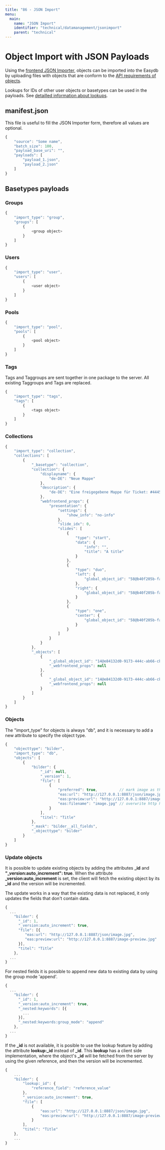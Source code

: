 ```yaml
---
title: "86 - JSON Import"
menu:
  main:
    name: "JSON Import"
    identifier: "technical/datamanagement/jsonimport"
    parent: "technical"
---
```

# Object Import with JSON Payloads

Using the [frontend JSON Importer](../../../webfrontend/datamanagement/lists/jsonimport), objects can be imported into the Easydb by uploading files with objects that are conform to the [API requirements of objects](../../types/object).

Lookups for IDs of other user objects or basetypes can be used in the payloads. See [detailled information about lookups](/en/technical/datamanagement/lookups/).

## manifest.json

This file is useful to fill the JSON Importer form, therefore all values are optional.

```javascript
{
    "source": "Some name",
    "batch_size": 100,
    "payload_base_uri": "",
    "payloads": [
        "payload_1.json",
        "payload_2.json"
    ]
}
```

## Basetypes payloads

### Groups

```javascript
{
    "import_type": "group",
    "groups": [
        {
            <group object>
        }
    ]
}
```

### Users

```javascript
{
    "import_type": "user",
    "users": [
        {
            <user object>
        }
    ]
}
```

### Pools

```javascript
{
    "import_type": "pool",
    "pools": [
        {
            <pool object>
        }
    ]
}
```

### Tags

Tags and Taggroups are sent together in one package to the server. All existing Taggroups and Tags are replaced.

```javascript
{
    "import_type": "tags",
    "tags": [
        {
            <tags object>
        }
    ]
}
```

### Collections

```javascript
{
    "import_type": "collection",
    "collections": [
        {
            "_basetype": "collection",
            "collection": {
                "displayname": {
                    "de-DE": "Neue Mappe"
                },
                "description": {
                    "de-DE": "Eine freigegebene Mappe für Ticket: #44450"
                },
                "webfrontend_props": {
                    "presentation": {
                        "settings": {
                            "show_info": "no-info"
                        },
                        "slide_idx": 0,
                        "slides": [
                            {
                                "type": "start",
                                "data": {
                                    "info": "",
                                    "title": "A title"
                                }
                            },
                            {
                                "type": "duo",
                                "left": {
                                    "global_object_id": "58@b40f205b-fa95-48cc-b9f2-dfad8fcaa641"
                                },
                                "right": {
                                    "global_object_id": "58@b40f205b-fa95-48cc-b9f2-dfad8fcaa641"
                                }
                            },
                            {
                                "type": "one",
                                "center": {
                                    "global_object_id": "58@b40f205b-fa95-48cc-b9f2-dfad8fcaa641"
                                }
                            }
                        ]
                    }
                }
            },
            "_objects": [
                {
                    "_global_object_id": "14@e84132d0-9173-444c-ab66-cbd7cce0baf4",
                    "_webfrontend_props": null
                },
                {
                    "_global_object_id": "14@e84132d0-9173-444c-ab66-cbd7cce0baf4",
                    "_webfrontend_props": null
                }
            ]
        }
    ]
}
```

### Objects

The "import_type" for objects is always "db", and it is necessary to add a new attribute to specify the object type.

```javascript
{
    "objecttype": "bilder",
    "import_type": "db",
    "objects": [
        {
            "bilder": {
                "_id": null,
                "_version": 1,
                "file": [
                    {
                        "preferred": true,          // mark image as the preview version
                        "eas:url": "http://127.0.0.1:8887/json/image.jpg",
                        "eas:preview:url": "http://127.0.0.1:8887/image-preview.jpg",
                        "eas:filename": "image.jpg" // overwrite http header
                    }
                ],
                "titel": "Title"
            },
            "_mask": "bilder__all_fields",
            "_objecttype": "bilder"
        }
    ]
}
```

### Update objects

It is possible to update existing objects by adding the attributes **_id** and **"_version:auto_increment": true**. When the attribute **_version:auto_increment** is set, the client will fetch the existing object by its **_id** and the version will be incremented.

The update works in a way that the existing data is not replaced, it only updates the fields that don't contain data.


```javascript
{
  ...
    "bilder": {
      "_id": 1,
      "_version:auto_increment": true,
      "file": [{
         "eas:url": "http://127.0.0.1:8887/json/image.jpg",
         "eas:preview:url": "http://127.0.0.1:8887/image-preview.jpg"
      }],
      "titel": "Title"
    },
  ...
}
```
For nested fields it is possible to append new data to existing data by using the group mode 'append'.

```javascript
{
  ...
    "bilder": {
      "_id": 1,
      "_version:auto_increment": true,
      "_nested:keywords": [{
      	...   
      }],
      "_nested:keywords:group_mode": "append"
    },
  ...
}
```

If the **_id** is not available, it is posible to use the lookup feature by adding the attribute **lookup:_id** instead of **_id**. This **lookup** has a client side implementation, where the object's **_id** will be fetched from the server by using the given reference, and then the version will be incremented.

```javascript
{
    ...
    "bilder": {
        "lookup:_id": {
            "reference_field": "reference_value"
        },
        "_version:auto_increment": true,
        "file": [
            {
                "eas:url": "http://127.0.0.1:8887/json/image.jpg",
                "eas:preview:url": "http://127.0.0.1:8887/image-preview.jpg"
            }
        ],
        "titel": "Title"
    },
    ...
}
```
